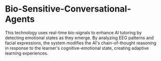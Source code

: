 # Bio-Sensitive-Conversational-Agents
This technology uses real-time bio-signals to enhance AI tutoring by detecting emotional states as they emerge. By analyzing EEG patterns and facial expressions, the system modifies the AI's chain-of-thought reasoning in response to the learner's cognitive-emotional state, creating adaptive learning experiences.

